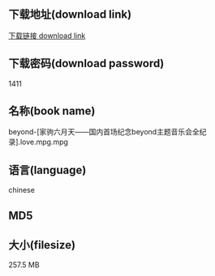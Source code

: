 ## 下载地址(download link)
[下载链接 download link](https://voluble-croquembouche-d321dc.netlify.app/?s=beyond-%5B%E5%AE%B6%E9%A9%B9%E5%85%AD%E6%9C%88%E5%A4%A9%E2%80%94%E2%80%94%E5%9B%BD%E5%86%85%E9%A6%96%E5%9C%BA%E7%BA%AA%E5%BF%B5beyond%E4%B8%BB%E9%A2%98%E9%9F%B3%E4%B9%90%E4%BC%9A%E5%85%A8%E7%BA%AA%E5%BD%95%5D.love.mpg)

## 下载密码(download password)
1411

## 名称(book name)
beyond-[家驹六月天——国内首场纪念beyond主题音乐会全纪录].love.mpg.mpg

## 语言(language)
chinese

## MD5


## 大小(filesize)
257.5 MB
